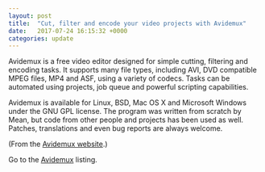 ```yaml
---
layout: post
title:  "Cut, filter and encode your video projects with Avidemux"
date:   2017-07-24 16:15:32 +0000
categories: update
---
```


Avidemux is a free video editor designed for simple cutting, filtering and encoding tasks.
It supports many file types, including AVI, DVD compatible MPEG files, MP4 and ASF,
using a variety of codecs. Tasks can be automated using projects, job queue and
powerful scripting capabilities.

Avidemux is available for Linux, BSD, Mac OS X and Microsoft Windows under the
GNU GPL license. The program was written from scratch by Mean, but code from other
people and projects has been used as well. Patches, translations and even bug
reports are always welcome.

(From the <a href="http://avidemux.sourceforge.net/">Avidemux website</a>.)

Go to the <a href="/products/#Avidemux">Avidemux</a> listing.

